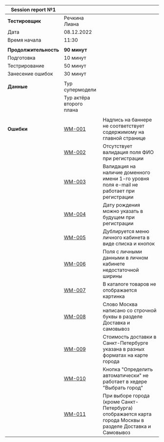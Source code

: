 

|**Session report №1**|||
|---|---|---|
|**Тестировщик**|Речкина Лиана||
|Дата|08.12.2022||
|Время начала|11:30||
||||
|**Продолжительность**|**90 минут**||
|Подготовка|10 минут||
|Тестрирование|50 минут||
|Занесение ошибок|30 минут||
||||
|**Данные**|Тур супермодели||
||Тур актёра второго плана||
||||
|**Ошибки**|[WM-001](WM-001.md)|Надпись на баннере не соответствует содержимому на главной странице|
||[WM-002](WM-002.md)|Отсутствует валидация поля ФИО при регистрации|
||[WM-003](WM-003.md)|Валидация на наличие доменного имени 1-го уровня поля e-mail не работает при регистрации|
||[WM-004](WM-004.md)|Дату рождения можно указать в будущем при регистрации|
||[WM-005](WM-005.md)|Дублируется меню личного кабинета в виде списка и кнопок|
||[WM-006](WM-006.md)|Поля с личными данными в личном кабинете недостаточной ширины|
||[WM-007](WM-007.md)|В каталоге товаров не отображается картинка|
||[WM-008](WM-008.md)|Слово Москва написано со строчной буквы в разделе Доставка и самовывоз|
||[WM-009](WM-009.md)|Стоимость доставки в Санкт-Петербурге указана в разных форматах на карте города|
||[WM-010](WM-010.md)|Кнопка "Определить автоматически" не работает в хедере "Выбрать город"|
||[WM-011](WM-011.md)|При выборе города (кроме Санкт-Петербурга) отображается карта города Москвы в разделе Доставка и Самовывоз|
